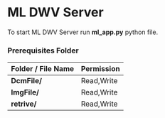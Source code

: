 #	ML DWV Server
To start ML DWV Server run **ml_app.py** python file.
###	Prerequisites Folder
Folder / File Name                    |Permission
------------------------|------------------------
**DcmFile/**|Read,Write
**ImgFile/**|Read,Write
**retrive/**|Read,Write
